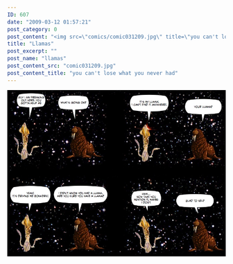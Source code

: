 ```yaml
---
ID: 607
date: "2009-03-12 01:57:21"
post_category: 0
post_content: "<img src=\"comics/comic031209.jpg\" title=\"you can't lose what you never had\" />"
title: "Llamas"
post_excerpt: ""
post_name: "llamas"
post_content_src: "comic031209.jpg"
post_content_title: "you can't lose what you never had"
---
```



[![you can't lose what you never had](/comics-hi-res/comic031209.jpg)](/comics-hi-res/comic031209.jpg)
